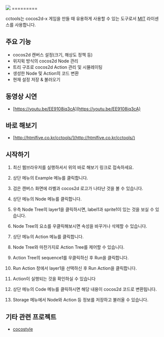 <img src="https://raw.githubusercontent.com/sincntx/cctools/master/res/logo.png">
=========

cctools는 cocos2d-x 게임을 만들 때 유용하게 사용할 수 있는 도구로서 [MIT](../LICENSE) 라이센스를 사용합니다.

## 주요 기능

- cocos2d 캔버스 설정(크기, 해상도 정책 등)
- 위지윅 방식의 cocos2d Node 관리
- 트리 구조로 cocos2d Action 관리 및 시뮬레이팅
- 생성한 Node 및 Action의 코드 변환
- 현재 설정 저장 & 불러오기

## 동영상 시연

- [https://youtu.be/EE9108iq3cA](https://youtu.be/EE9108iq3cA)

## 바로 해보기

- [http://htmlfive.co.kr/cctools/](http://htmlfive.co.kr/cctools/)

## 시작하기

1. 최신 웹브라우저를 실행하셔서 위의 바로 해보기 링크로 접속하세요.

2. 상단 메뉴의 Example 메뉴를 클릭합니다.

3. 검은 캔버스 화면에 라벨과 cocos2d 로고가 나타난 것을 볼 수 있습니다.

4. 상단 메뉴의 Node 메뉴를 클릭합니다.

5. 우측 Node Tree의 layer1을 클릭하시면, label1과 sprite1이 있는 것을 보실 수 있습니다.

6. Node Tree의 요소를 우클릭해보시면 속성을 바꾸거나 삭제할 수 있습니다.

7. 상단 메뉴의 Action 메뉴를 클릭합니다.

8. Node Tree와 마찬가지로 Action Tree를 제어할 수 있습니다.

9. Action Tree의 sequence1를 우클릭하신 후 Run을 클릭합니다.

10. Run Action 창에서 layer1을 선택하신 후 Run Action을 클릭합니다.

11. Action이 실행되는 것을 확인하실 수 있습니다

12. 상단 메뉴의 Code 메뉴를 클릭하시면 해당 내용이 cocos2d 코드로 변환됩니다.

13. Storage 메뉴에서 Node와 Action 등 정보를 저장하고 불러올 수 있습니다.

## 기타 관련 프로젝트

- [cocostyle](https://github.com/sincntx/cocostyle)
